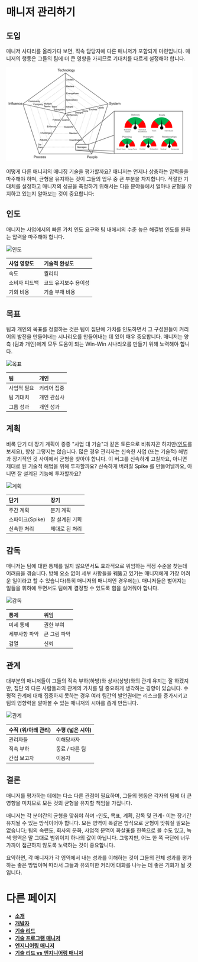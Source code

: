 # 매니저 관리하기

## 도입

매니저 사다리를 올라가다 보면, 직속 담당자에 다른 매니저가 포함되게 마련입니다.
매니저의 행동은 그들의 팀에 더 큰 영향을 가지므로 기대치를 다르게 설정해야 합니다.

![대시보드](../charts/dashboard.png)

어떻게 다른 매니저의 매니징 기술을 평가할까요?
매니저는 언제나 상충하는 압력들을 마주해야 하며, 균형을 유지하는 것이 그들의 업무 중 큰 부분을 차지합니다.
적절한 기대치를 설정하고 매니저의 성공을 측정하기 위해서는 다음 분야들에서 얼마나 균형을 유지하고 있는지 알아보는 것이 중요합니다:


## 인도

매니저는 사업에서의 빠른 가치 인도 요구와 팀 내에서의 수준 높은 해결법 인도를 원하는 압력을 마주해야 합니다.

![인도](../charts/dashboard-delivery.png)

| 사업 영향도 | 기술적 완성도 |
| :--- | :--- |
| 속도 | 퀄리티 |
| 소비자 피드백 | 코드 유지보수 용이성 |
| 기회 비용 | 기술 부채 비용 |


## 목표

팀과 개인의 목표를 정렬하는 것은 팀이 집단에 가치를 인도하면서 그 구성원들이 커리어의 발전을 만들어내는 시나리오를 만들어내는 데 있어 매우 중요합니다. 매니저는 양 측 (팀과 개인)에게 모두 도움이 되는 Win-Win 시나리오를 만들기 위해 노력해야 합니다.

![목표](../charts/dashboard-goals.png)

| 팀 | 개인 |
| :--- | :--- |
| 사업적 필요 | 커리어 집중 |
| 팀 기대치 | 개인 관심사 |
| 그룹 성과 | 개인 성과 |


## 계획

비록 단기 대 장기 계획이 종종 "사업 대 기술"과 같은 토론으로 비춰지곤 하지만([인도](#인도)를 보세요), 항상 그렇지는 않습니다. 많은 경우 관리자는 신속한 사업 (또는 기술적) 해법과 장기적인 것 사이에서 균형을 찾아야 합니다. 이 버그를 신속하게 고칠까요, 아니면 제대로 된 기술적 해법을 위해 투자할까요? 신속하게 버려질 Spike 를 만들어낼까요, 아니면 잘 설계된 기능에 투자할까요?

![계획](../charts/dashboard-planning.png)

| 단기 | 장기 |
| :--- | :--- |
| 주간 계획 | 분기 계획 |
| 스파이크(Spike) | 잘 설계된 기획 |
| 신속한 처리 | 제대로 된 처리 |


## 감독

매니저는 팀에 대한 통제를 잃지 않으면서도 효과적으로 위임하는 적정 수준을 찾는데 어려움을 겪습니다. 방해 요소 없이 세부 사항들을 꿰뚫고 있기는 매니저에게 가장 어려운 일이라고 할 수 있습니다(특히 매니저의 매니저인 경우에는). 매니저들은 벌어지는 일들을 휘하에 두면서도 팀에게 결정할 수 있도록 힘을 실어줘야 합니다.

![감독](../charts/dashboard-oversight.png)

| 통제 | 위임 |
| :--- | :--- |
| 미세 통제 | 권한 부여 |
| 세부사항 파악 | 큰 그림 파악 |
| 검열 | 신뢰 |

## 관계

대부분의 매니저들이 그들의 직속 부하(하방)와 상사(상방)와의 관계 유지는 잘 하겠지만, 집단 외 다른 사람들과의 관계의 가치를 덜 중요하게 생각하는 경향이 있습니다. 수평적 관계에 대해 집중하지 못하는 경우 여러 팀간의 발언권에는 리스크를 증가시키고 팀의 영향력을 알아볼 수 있는 매니저의 시야를 좁게 만듭니다.

![관계](../charts/dashboard-relationships.png)

| 수직 (위/아래 관리) | 수평 (넓은 시야) |
| :--- | :--- |
| 관리자들 | 이해당사자 |
| 직속 부하 | 동료 / 다른 팀 |
| 간접 보고자 | 이용자 |

## 결론

매니저를 평가하는 데에는 다소 다른 관점이 필요하며, 그들의 행동은 각자의 팀에 더 큰 영향을 미치므로 모든 것의 균형을 유지할 책임을 가집니다.

매니저는 각 분야간의 균형을 맞춰야 하며 -인도, 목표, 계획, 감독 및 관계- 이는 장기간 유지될 수 있는 방식이어야 합니다. 모든 영역이 똑같은 방식으로 균형이 맞춰질 필요는 없습니다; 팀의 숙련도, 회사의 문화, 사업적 문맥이 화살표를 한쪽으로 몰 수도 있고, 녹색 영역은 말 그대로 범위이지 하나의 값이 아닙니다. 그렇지만, 어느 한 쪽 극단에 너무 가까이 접근하지 않도록 노력하는 것이 중요합니다.

요약하면, 각 매니저가 각 영역에서 내는 성과를 이해하는 것이 그들의 전체 성과를 평가하는 좋은 방법이며 따라서 그들과 유의미한 커리어 대화를 나누는 데 좋은 기회가 될 것입니다.

# 다른 페이지

* [**소개**](README.md)
* [**개발자**](Developer.md)
* [**기술 리드**](TechLead.md)
* [**기술 프로그램 매니저**](TechnicalProgramManager.md)
* [**엔지니어링 매니저**](EngineeringManager.md)
* [**기술 리드 vs 엔지니어링 매니저**](TechLead-EngineeringManager.md)

